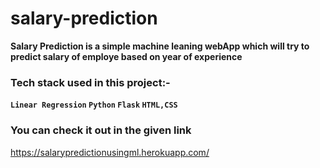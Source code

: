 # salary-prediction

**Salary Prediction is a simple machine leaning webApp which will try to predict salary of employe based on year of experience**

### Tech stack used in this project:-
**<code>Linear Regression</code> <code>Python</code> <code>Flask</code> <code>HTML,CSS</code>**

### You can check it out in the given link
https://salarypredictionusingml.herokuapp.com/
